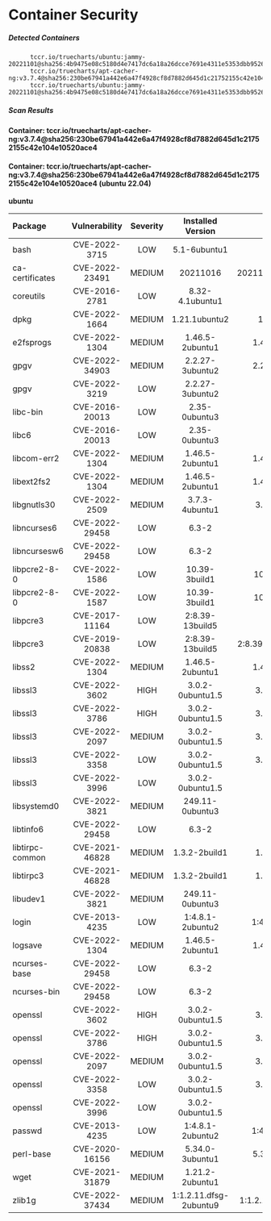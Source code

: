# Container Security

##### Detected Containers

          tccr.io/truecharts/ubuntu:jammy-20221101@sha256:4b9475e08c5180d4e7417dc6a18a26dcce7691e4311e5353dbb952645c5ff43f
          tccr.io/truecharts/apt-cacher-ng:v3.7.4@sha256:230be67941a442e6a47f4928cf8d7882d645d1c21752155c42e104e10520ace4
          tccr.io/truecharts/ubuntu:jammy-20221101@sha256:4b9475e08c5180d4e7417dc6a18a26dcce7691e4311e5353dbb952645c5ff43f

##### Scan Results

**Container: tccr.io/truecharts/apt-cacher-ng:v3.7.4@sha256:230be67941a442e6a47f4928cf8d7882d645d1c21752155c42e104e10520ace4**

#### Container: tccr.io/truecharts/apt-cacher-ng:v3.7.4@sha256:230be67941a442e6a47f4928cf8d7882d645d1c21752155c42e104e10520ace4 (ubuntu 22.04)
    

**ubuntu**

      
| Package         |    Vulnerability   |   Severity  |  Installed Version | Fixed Version |
|:----------------|:------------------:|:-----------:|:------------------:|:-------------:|
| bash         |    CVE-2022-3715   |   LOW  |  5.1-6ubuntu1 |  |
| ca-certificates         |    CVE-2022-23491   |   MEDIUM  |  20211016 | 20211016ubuntu0.22.04.1 |
| coreutils         |    CVE-2016-2781   |   LOW  |  8.32-4.1ubuntu1 |  |
| dpkg         |    CVE-2022-1664   |   MEDIUM  |  1.21.1ubuntu2 | 1.21.1ubuntu2.1 |
| e2fsprogs         |    CVE-2022-1304   |   MEDIUM  |  1.46.5-2ubuntu1 | 1.46.5-2ubuntu1.1 |
| gpgv         |    CVE-2022-34903   |   MEDIUM  |  2.2.27-3ubuntu2 | 2.2.27-3ubuntu2.1 |
| gpgv         |    CVE-2022-3219   |   LOW  |  2.2.27-3ubuntu2 |  |
| libc-bin         |    CVE-2016-20013   |   LOW  |  2.35-0ubuntu3 |  |
| libc6         |    CVE-2016-20013   |   LOW  |  2.35-0ubuntu3 |  |
| libcom-err2         |    CVE-2022-1304   |   MEDIUM  |  1.46.5-2ubuntu1 | 1.46.5-2ubuntu1.1 |
| libext2fs2         |    CVE-2022-1304   |   MEDIUM  |  1.46.5-2ubuntu1 | 1.46.5-2ubuntu1.1 |
| libgnutls30         |    CVE-2022-2509   |   MEDIUM  |  3.7.3-4ubuntu1 | 3.7.3-4ubuntu1.1 |
| libncurses6         |    CVE-2022-29458   |   LOW  |  6.3-2 |  |
| libncursesw6         |    CVE-2022-29458   |   LOW  |  6.3-2 |  |
| libpcre2-8-0         |    CVE-2022-1586   |   LOW  |  10.39-3build1 | 10.39-3ubuntu0.1 |
| libpcre2-8-0         |    CVE-2022-1587   |   LOW  |  10.39-3build1 | 10.39-3ubuntu0.1 |
| libpcre3         |    CVE-2017-11164   |   LOW  |  2:8.39-13build5 |  |
| libpcre3         |    CVE-2019-20838   |   LOW  |  2:8.39-13build5 | 2:8.39-13ubuntu0.22.04.1 |
| libss2         |    CVE-2022-1304   |   MEDIUM  |  1.46.5-2ubuntu1 | 1.46.5-2ubuntu1.1 |
| libssl3         |    CVE-2022-3602   |   HIGH  |  3.0.2-0ubuntu1.5 | 3.0.2-0ubuntu1.7 |
| libssl3         |    CVE-2022-3786   |   HIGH  |  3.0.2-0ubuntu1.5 | 3.0.2-0ubuntu1.7 |
| libssl3         |    CVE-2022-2097   |   MEDIUM  |  3.0.2-0ubuntu1.5 | 3.0.2-0ubuntu1.6 |
| libssl3         |    CVE-2022-3358   |   LOW  |  3.0.2-0ubuntu1.5 | 3.0.2-0ubuntu1.7 |
| libssl3         |    CVE-2022-3996   |   LOW  |  3.0.2-0ubuntu1.5 |  |
| libsystemd0         |    CVE-2022-3821   |   MEDIUM  |  249.11-0ubuntu3 |  |
| libtinfo6         |    CVE-2022-29458   |   LOW  |  6.3-2 |  |
| libtirpc-common         |    CVE-2021-46828   |   MEDIUM  |  1.3.2-2build1 | 1.3.2-2ubuntu0.1 |
| libtirpc3         |    CVE-2021-46828   |   MEDIUM  |  1.3.2-2build1 | 1.3.2-2ubuntu0.1 |
| libudev1         |    CVE-2022-3821   |   MEDIUM  |  249.11-0ubuntu3 |  |
| login         |    CVE-2013-4235   |   LOW  |  1:4.8.1-2ubuntu2 | 1:4.8.1-2ubuntu2.1 |
| logsave         |    CVE-2022-1304   |   MEDIUM  |  1.46.5-2ubuntu1 | 1.46.5-2ubuntu1.1 |
| ncurses-base         |    CVE-2022-29458   |   LOW  |  6.3-2 |  |
| ncurses-bin         |    CVE-2022-29458   |   LOW  |  6.3-2 |  |
| openssl         |    CVE-2022-3602   |   HIGH  |  3.0.2-0ubuntu1.5 | 3.0.2-0ubuntu1.7 |
| openssl         |    CVE-2022-3786   |   HIGH  |  3.0.2-0ubuntu1.5 | 3.0.2-0ubuntu1.7 |
| openssl         |    CVE-2022-2097   |   MEDIUM  |  3.0.2-0ubuntu1.5 | 3.0.2-0ubuntu1.6 |
| openssl         |    CVE-2022-3358   |   LOW  |  3.0.2-0ubuntu1.5 | 3.0.2-0ubuntu1.7 |
| openssl         |    CVE-2022-3996   |   LOW  |  3.0.2-0ubuntu1.5 |  |
| passwd         |    CVE-2013-4235   |   LOW  |  1:4.8.1-2ubuntu2 | 1:4.8.1-2ubuntu2.1 |
| perl-base         |    CVE-2020-16156   |   MEDIUM  |  5.34.0-3ubuntu1 | 5.34.0-3ubuntu1.1 |
| wget         |    CVE-2021-31879   |   MEDIUM  |  1.21.2-2ubuntu1 |  |
| zlib1g         |    CVE-2022-37434   |   MEDIUM  |  1:1.2.11.dfsg-2ubuntu9 | 1:1.2.11.dfsg-2ubuntu9.2 |


